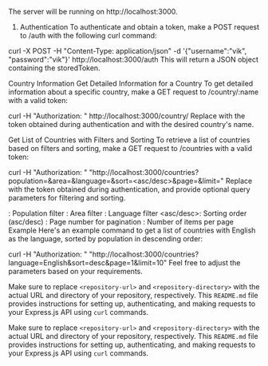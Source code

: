 The server will be running on http://localhost:3000.

1.	Authentication
To authenticate and obtain a token, make a POST request to /auth with the following curl command:


curl -X POST -H "Content-Type: application/json" -d '{"username":"vik", "password":"vik"}' http://localhost:3000/auth
This will return a JSON object containing the storedToken.

Country Information
Get Detailed Information for a Country
To get detailed information about a specific country, make a GET request to /country/:name with a valid token:


curl -H "Authorization: <storedToken>" http://localhost:3000/country/<country-name>
Replace <storedToken> with the token obtained during authentication and <country-name> with the desired country's name.

Get List of Countries with Filters and Sorting
To retrieve a list of countries based on filters and sorting, make a GET request to /countries with a valid token:

curl -H "Authorization: <storedToken>" "http://localhost:3000/countries?population=<population>&area=<area>&language=<language>&sort=<asc/desc>&page=<page>&limit=<limit>"
Replace <storedToken> with the token obtained during authentication, and provide optional query parameters for filtering and sorting.

<population>: Population filter
<area>: Area filter
<language>: Language filter
<asc/desc>: Sorting order (asc/desc)
<page>: Page number for pagination
<limit>: Number of items per page
Example
Here's an example command to get a list of countries with English as the language, sorted by population in descending order:


curl -H "Authorization: <storedToken>" "http://localhost:3000/countries?language=English&sort=desc&page=1&limit=10"
Feel free to adjust the parameters based on your requirements.


Make sure to replace `<repository-url>` and `<repository-directory>` with the actual URL and directory of your repository, respectively. This `README.md` file provides instructions for setting up, authenticating, and making requests to your Express.js API using `curl` commands.


Make sure to replace `<repository-url>` and `<repository-directory>` with the actual URL and directory of your repository, respectively. This `README.md` file provides instructions for setting up, authenticating, and making requests to your Express.js API using `curl` commands.




